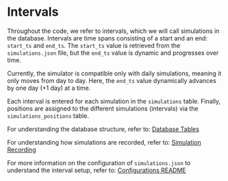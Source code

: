 # Intervals

Throughout the code, we refer to intervals, which we will call simulations in the database. Intervals are time spans consisting of a start and an end: `start_ts` and `end_ts`. The `start_ts` value is retrieved from the `simulations.json` file, but the `end_ts` value is dynamic and progresses over time.

Currently, the simulator is compatible only with daily simulations, meaning it only moves from day to day. Here, the `end_ts` value dynamically advances by one day (+1 day) at a time.

Each interval is entered for each simulation in the `simulations` table. Finally, positions are assigned to the different simulations (intervals) via the `simulations_positions` table.

For understanding the database structure, refer to: [Database Tables](https://github.com/smartswap-org/simulator/blob/main/src/db/tables.py)

For understanding how simulations are recorded, refer to: [Simulation Recording](https://github.com/smartswap-org/simulator/blob/main/src/db/simulation.py)

For more information on the configuration of `simulations.json` to understand the interval setup, refer to: [Configurations README](https://github.com/smartswap-org/simulator/blob/main/configs/README.md)